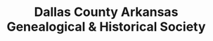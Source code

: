 ---
layout: repo
title: "Dallas County Arkansas Genealogical & Historical Society"
id: 1208
permalink: repos/1208/
---